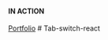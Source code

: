 #### IN ACTION

[Portfolio](https://gatsby-strapi-portfolio-project.netlify.app/)
#   T a b - s w i t c h - r e a c t  
 